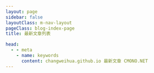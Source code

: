 ```yaml
---
layout: page
sidebar: false
layoutClass: m-nav-layout
pageClass: blog-index-page
title: 最新文章列表

head:
  - - meta
    - name: keywords
      content: changweihua.github.io 最新文章 CMONO.NET
---
```


<a-spin :spinning="spinning" size="large" :delay="delayTime">
  <div class="flex p-6 justify-center items-center">
    <CursorShineCards :categories="categories" />
  </div>
</a-spin>
<!-- 
<demo html="anime-1.html" title="混合语法 DEMO"
  description="这是一个混合 demo 的示例，你可以使用 title 和 description 来指定 demo 的标题和描述" /> -->

<script setup lang="ts">
import { onMounted, ref } from "vue";
import { delay } from "lodash-es";
import LinkListView from '@/components/LinkListView.vue';
import CursorShineCards from '@/components/CursorShineCards.vue';
import BlogIndex from "@vp/components/BlogIndex.vue"
import { useData } from 'vitepress'
import { data } from '@vp/blog.data'
import { getDateTime } from '@vp/utils/date'

const { lang } = useData()
console.log('data',data)
console.log('lang', `${lang.value}`)
console.log('data[lang]',data[lang.value])

const spinning = ref<boolean>(false);
const delayTime = 200;

let categories: ref<Array<{
    title: string;
    link: string;
    description?: string;
    icon: string;
    cover?: string
    coverAlt?: string
  }>> = ref([]);

onMounted(() => {
  categories.value = (data[lang.value] ?? []).sort((a, b) => b.date.time - a.date.time)
      .slice(0, 30).map((p) => {
    return {
      link: p.url,
      title: p.title ,
      description: p.date.string,// p.excerpt,
      // poster: '/images/cmono-4c0cf778e497ab206289099ce51db5f.png"',
      cover: p.cover
      // icon: "VueJS",
    };
  });
  // fetch(`/jsons/lastest_blogs.json`)
  //   .then((res) => res.json())
  //   .then((json) => {
  //     categories.value = json.map((c) => {
  //       return {
  //         title: c["blogName"],
  //         link: c["filePath"],
  //         description: c["blogDescription"],
  //         poster: c["blogPoster"],
  //         // icon: "VueJS",
  //       };
  //     });
  //   }).finally(() => {
  //     delay(() => {
  //       spinning.value = false;
  //     }, 1500)
  //   });
});


</script>

<!-- ---
layout: doc
sidebar: false
---

# 项目进度 #

<hr />

::: timeline 2023-06-20
- **打印机**
:::

::: timeline 2023-06-12
:tada: 开始试运行 :tada:
:::

::: timeline 2023-06-09
:tada: 项目重新起航 :tada:
::: -->
